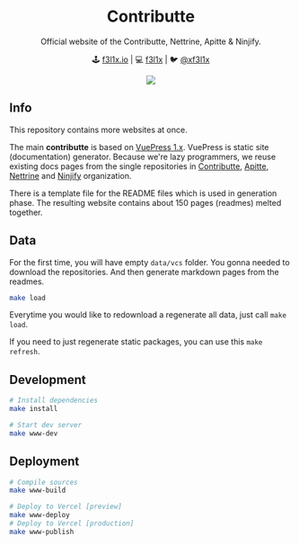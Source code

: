 <h1 align=center>Contributte</h1>

<p align=center>
Official website of the Contributte, Nettrine, Apitte & Ninjify.
</p>

<p align=center>
🕹 <a href="https://f3l1x.io">f3l1x.io</a> | 💻 <a href="https://github.com/f3l1x">f3l1x</a> | 🐦 <a href="https://twitter.com/xf3l1x">@xf3l1x</a>
</p>

<p align=center>
  <a href="https://contributte.org"><img src="https://raw.githubusercontent.com/contributte/website/master/.assets/contributte.png"></a>
</p>  

## Info

This repository contains more websites at once.

The main **contributte** is based on [VuePress 1.x](https://v1.vuepress.vuejs.org/). VuePress is static site (documentation) generator.
Because we're lazy programmers, we reuse existing docs pages from the single repositories in [Contributte](https://github.com/contributte), 
[Apitte](https://github.com/apitte), [Nettrine](https://github.com/nettrine) and [Ninjify](https://github.com/ninjify) organization.

There is a template file for the README files which is used in generation phase. The resulting website contains about 150 pages (readmes) melted together.

## Data

For the first time, you will have empty `data/vcs` folder. You gonna needed
to download the repositories. And then generate markdown pages from the readmes.

```bash
make load
```

Everytime you would like to redownload a regenerate all data, just call `make load`.

If you need to just regenerate static packages, you can use this `make refresh`.

## Development

```bash
# Install dependencies
make install
```

```bash
# Start dev server 
make www-dev
```


## Deployment

```bash
# Compile sources
make www-build
```

```bash
# Deploy to Vercel [preview]
make www-deploy
# Deploy to Vercel [production]
make www-publish
```
